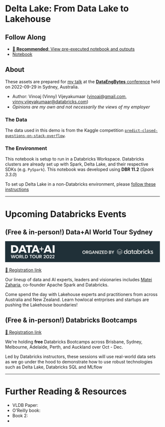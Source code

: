 # Delta Lake: From Data Lake to Lakehouse

## Follow Along
- [🌟 **Recommended**: View pre-executed notebook and outputs](https://vinoaj.github.io/databricks-resources/presentations/dataengconf_syd_20220929/DataEngBytes-Delta-Lake-Demo.html)
- [Notebook](DataEngBytes-Delta-Lake-Demo.py)


## About

These assets are prepared for [my talk](https://dataengconf.com.au/conference/schedule) at the [**DataEngBytes** conference](https://dataengconf.com.au/conference/sydney) held on 2022-09-29 in Sydney, Australia.

- Author: Vinoaj (Vinny) Vijeyakumaar (vinoaj@gmail.com, vinny.vijeyakumaar@databricks.com)
- _Opinions are my own and not necessarily the views of my employer_


### The Data

The data used in this demo is from the Kaggle competition [`predict-closed-questions-on-stack-overflow`](https://www.kaggle.com/competitions/predict-closed-questions-on-stack-overflow/overview).


### The Environment
This notebook is setup to run in a Databricks Workspace. Databricks clusters are already set up with Spark, Delta Lake, and their respective SDKs (e.g. `PySpark`). This notebook was developed using **DBR 11.2** (_Spark 3.3.0_)

To set up Delta Lake in a non-Databricks environment, please [follow these instructions](https://docs.delta.io/latest/quick-start.html)

---

# Upcoming Databricks Events
## (Free & in-person!) Data+AI World Tour Sydney
![Data+AI World Tour Sydney](../../assets/img/data_ai_world_tour_sydney.png)

[🔗 Registration link](https://www.databricks.com/dataaisummit/worldtour/sydney)

Our lineup of data and AI experts, leaders and visionaries includes [Matei Zaharia](https://www.linkedin.com/in/mateizaharia), co-founder Apache Spark and Databricks. 

Come spend the day with Lakehouse experts and practitioners from across Australia and New Zealand. Learn howlocal entrprises and startups are pushing the Lakehouse boundaries!

## (Free & in-person!) Databricks Bootcamps
[🔗 Registration link](https://pages.databricks.com/00-202202-APJ-FE-Databricks-Bootcamp-2022-q4-Router_LP---Registration-page.html?utm_source=databricks&utm_medium=vinny&utm_campaign=7013f000000LkDCAA0)

We're holding **free** Databricks Bootcamps across Brisbane, Sydney, Melbourne, Adelaide, Perth, and Auckland over Oct - Dec.

Led by Databricks instructors, these sessions will use real-world data sets as we go under the hood to demonstrate how to use robust technologies such as Delta Lake, Databricks SQL and MLflow

---

# Further Reading & Resources
- VLDB Paper: 
- O'Reilly book:
- Book 2: 
- 